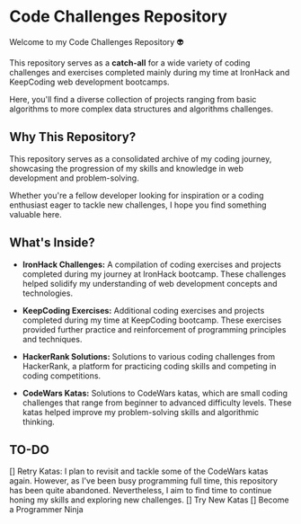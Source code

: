 # Code Challenges Repository

Welcome to my Code Challenges Repository 👽

This repository serves as a **catch-all** for a wide variety of coding challenges and exercises completed mainly during my time at IronHack and KeepCoding web development bootcamps. 

Here, you'll find a diverse collection of projects ranging from basic algorithms to more complex data structures and algorithms challenges.  


## Why This Repository?

This repository serves as a consolidated archive of my coding journey, showcasing the progression of my skills and knowledge in web development and problem-solving. 

Whether you're a fellow developer looking for inspiration or a coding enthusiast eager to tackle new challenges, I hope you find something valuable here.  


## What's Inside?

- **IronHack Challenges:** A compilation of coding exercises and projects completed during my journey at IronHack bootcamp. These challenges helped solidify my understanding of web development concepts and technologies.
  
- **KeepCoding Exercises:** Additional coding exercises and projects completed during my time at KeepCoding bootcamp. These exercises provided further practice and reinforcement of programming principles and techniques.

- **HackerRank Solutions:** Solutions to various coding challenges from HackerRank, a platform for practicing coding skills and competing in coding competitions.

- **CodeWars Katas:** Solutions to CodeWars katas, which are small coding challenges that range from beginner to advanced difficulty levels. These katas helped improve my problem-solving skills and algorithmic thinking.  

 
## TO-DO

[] Retry Katas: I plan to revisit and tackle some of the CodeWars katas again. However, as I've been busy programming full time, this repository has been quite abandoned. Nevertheless, I aim to find time to continue honing my skills and exploring new challenges.
[] Try New Katas
[] Become a Programmer Ninja
